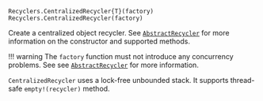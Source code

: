    Recyclers.CentralizedRecycler{T}(factory)
    Recyclers.CentralizedRecycler(factory)

Create a centralized object recycler.  See [`AbstractRecycler`](@ref) for more information
on the constructor and supported methods.

!!! warning
    The `factory` function must not introduce any concurrency problems. See see
    [`AbstractRecycler`](@ref) for more information.

`CentralizedRecycler` uses a lock-free unbounded stack.  It supports thread-safe
`empty!(recycler)` method.
